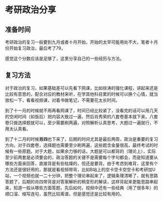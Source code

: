 # 考研政治分享

## 准备时间

考研政治的复习一般要到九月或者十月开始，开始的太早可能用处不大，笔者十月份开始复习政治，最后考了79，

感觉这个分数应该是足够了，这里分享自己的一些经历与方法。

## 复习方法

对于政治的复习，如果基础差可以先看下网课，比如徐涛的强化课程，讲起来还是比较有意思的，配合对应的教材来听，在学其他科目累的时候可以换个心情，就当放松一下，看看视频课，对着书做笔记，不需要花太长时间。

到了十一月的时候就不用再看网课了，时间已经比较紧了，没看完的话可以用几天的空闲时间（如饭后）把内容大致过一遍，然后肖秀荣的八套卷基本就下来，八套卷只做选择题就可以，至少需要刷两遍，对照解析认真思考，大题过一遍就行，不用太认真看。

到了十二月的时候**肖四**也下来了，后期的时间尤其是最后两周，政治是重要的复习方向，对于四套卷，选择题也需要至少刷两遍，这些题含金量很高，最终考试的时候有一些原题。对于大题，如果余力够的话，大题是可以都背的（理论上），实际至少前两套是必须要会的，政治答题的关键不是需要每个字句都会，而是知道要从哪些方面来回答，直接背是有些枯燥的，但还是要背。由于考虑到难背，这里有个方法还是很好用的，那就是看视频带背，比如B站上的空卡空卡空空卡和考研加U站，一个视频也就一二十分钟，把整个理论串起来了，逻辑条理清晰了，就有思路答题了，后期的肖四带背是对答案解析的稍变形的解读，这样背起来更能思路串起来，知道一般从哪些方面答题，先后如何，视频中还有一些经典（用了很多年）的顺口溜、缩写连句，虽然比较离谱，但是感觉还是比较有用的。
